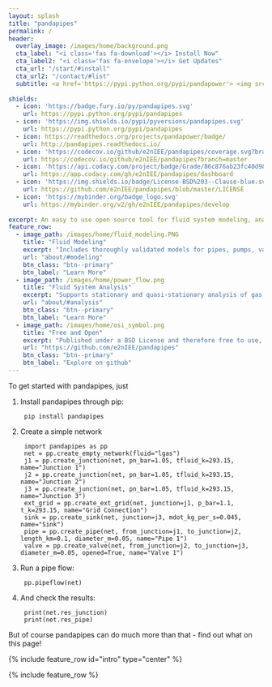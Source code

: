 ```yaml
---
layout: splash
title: "pandapipes"
permalink: /
header:
  overlay_image: /images/home/background.png
  cta_label: "<i class='fas fa-download'></i> Install Now"
  cta_label2: "<i class='fas fa-envelope'></i> Get Updates"
  cta_url: "/start/#install"
  cta_url2: "/contact/#list"
  subtitle: <a href='https://pypi.python.org/pypi/pandapower'> <img src='{{"/images/home/shield_python_versions.svg" | relative_url}}'></a>
  
shields:
  - icon: 'https://badge.fury.io/py/pandapipes.svg'
    url: https://pypi.python.org/pypi/pandapipes
  - icon: 'https://img.shields.io/pypi/pyversions/pandapipes.svg'
    url: https://pypi.python.org/pypi/pandapipes
  - icon: https://readthedocs.org/projects/pandapower/badge/
    url: http://pandapipes.readthedocs.io/
  - icon: 'https://codecov.io/github/e2nIEE/pandapipes/coverage.svg?branch=develop'
    url: https://codecov.io/github/e2nIEE/pandapipes?branch=master
  - icon: 'https://api.codacy.com/project/badge/Grade/86c876ab23fc40d98e85f7d59bdef928'
    url: https://app.codacy.com/gh/e2nIEE/pandapipes/dashboard
  - icon: 'https://img.shields.io/badge/License-BSD%203--Clause-blue.svg'
    url: https://github.com/e2nIEE/pandapipes/blob/master/LICENSE
  - icon: 'https://mybinder.org/badge_logo.svg'
    url: https://mybinder.org/v2/gh/e2nIEE/pandapipes/develop
    
excerpt: An easy to use open source tool for fluid system modeling, analysis and optimization with a high degree of automation.
feature_row:
  - image_path: /images/home/fluid_modeling.PNG
    title: "Fluid Modeling"
    excerpt: "Includes thoroughly validated models for pipes, pumps, valves and more."
    url: "about/#modeling"
    btn_class: "btn--primary"
    btn_label: "Learn More"
  - image_path: /images/home/power_flow.png
    title: "Fluid System Analysis"
    excerpt: "Supports stationary and quasi-stationary analysis of gas and district heating networks."
    url: "about/#analysis"
    btn_class: "btn--primary"
    btn_label: "Learn More"
  - image_path: /images/home/osi_symbol.png
    title: "Free and Open"
    excerpt: "Published under a BSD License and therefore free to use, modify and share however you want."
    url: "https://github.com/e2nIEE/pandapipes"
    btn_class: "btn--primary"
    btn_label: "Explore on github"
---
```


To get started with pandapipes, just

1. Install pandapipes through pip:

        pip install pandapipes

2. Create a simple network

        import pandapipes as pp
        net = pp.create_empty_network(fluid="lgas") 
        j1 = pp.create_junction(net, pn_bar=1.05, tfluid_k=293.15, name="Junction 1")
        j2 = pp.create_junction(net, pn_bar=1.05, tfluid_k=293.15, name="Junction 2")    
        j3 = pp.create_junction(net, pn_bar=1.05, tfluid_k=293.15, name="Junction 3") 
        ext_grid = pp.create_ext_grid(net, junction=j1, p_bar=1.1, t_k=293.15, name="Grid Connection")
        sink = pp.create_sink(net, junction=j3, mdot_kg_per_s=0.045, name="Sink")
        pipe = pp.create_pipe(net, from_junction=j1, to_junction=j2, length_km=0.1, diameter_m=0.05, name="Pipe 1")
        valve = pp.create_valve(net, from_junction=j2, to_junction=j3, diameter_m=0.05, opened=True, name="Valve 1")
        
3. Run a pipe flow:

        pp.pipeflow(net)
        
4. And check the results:

        print(net.res_junction)
        print(net.res_pipe)

But of course pandapipes can do much more than that - find out what on this page!

{% include feature_row id="intro" type="center" %}
    
{% include feature_row %}
